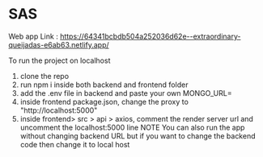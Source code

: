 # SAS

Web app Link : https://64341bcbdb504a252036d62e--extraordinary-queijadas-e6ab63.netlify.app/

To run the project on localhost

1. clone the repo
2. run npm i inside both backend and frontend folder
3. add the .env file in backend and paste your own MONGO_URL=<url>
4. inside frontend package.json, change the proxy to "http://localhost:5000"
5. inside frontend> src > api > axios, comment the render server url and uncomment the localhost:5000 line
NOTE You can also run the app without changing backend URL but if you want to change the backend code then change it to local host
